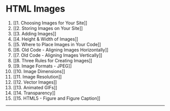 # HTML Images

1. [[1. Choosing Images for Your Site]]
2. [[2. Storing Images on Your Site]]
3. [[3. Adding Images]]
4. [[4. Height & Width of Images]]
5. [[5. Where to Place Images in Your Code]]
6. [[6. Old Code - Aligning Images Horizontally]]
7. [[7. Old Code - Aligning Images Vertically]]
8. [[8. Three Rules for Creating Images]]
9. [[9. Image Formats - JPEG]]
10. [[10. Image Dimensions]]
11. [[11. Image Resolution]]
12. [[12. Vector Images]]
13. [[13. Animated GIFs]]
14. [[14. Transparency]]
15. [[15. HTML5 - Figure and Figure Caption]]

---
